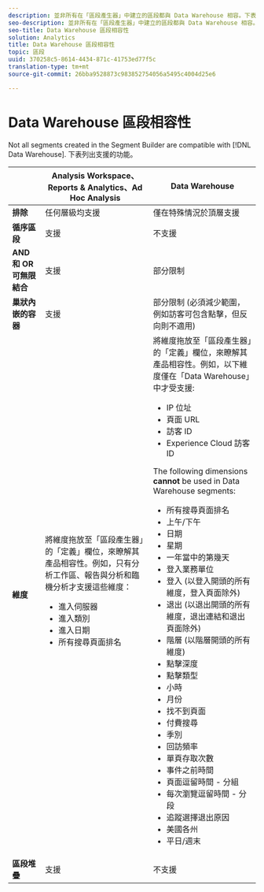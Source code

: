 ```yaml
---
description: 並非所有在「區段產生器」中建立的區段都與 Data Warehouse 相容。下表列出支援的功能。
seo-description: 並非所有在「區段產生器」中建立的區段都與 Data Warehouse 相容。下表列出支援的功能。
seo-title: Data Warehouse 區段相容性
solution: Analytics
title: Data Warehouse 區段相容性
topic: 區段
uuid: 370258c5-8614-4434-871c-41753ed77f5c
translation-type: tm+mt
source-git-commit: 26bba9528873c983852754056a5495c4004d25e6

---
```



# Data Warehouse 區段相容性

Not all segments created in the Segment Builder are compatible with [!DNL Data Warehouse]. 下表列出支援的功能。

<table id="table_BBB1DAFDF85041598FA4AF869172CF7F"> 
 <thead> 
  <tr> 
   <th colname="col1" class="entry"> </th> 
   <th colname="col2" class="entry"> Analysis Workspace、Reports &amp; Analytics、Ad Hoc Analysis </th> 
   <th colname="col3" class="entry"> Data Warehouse </th> 
  </tr> 
 </thead>
 <tbody> 
  <tr> 
   <td colname="col1"> <b>排除</b> </td> 
   <td colname="col2"> 任何層級均支援 </td> 
   <td colname="col3"> 僅在特殊情況於頂層支援 </td> 
  </tr> 
  <tr> 
   <td colname="col1"> <b>循序區段</b> </td> 
   <td colname="col2"> 支援 </td> 
   <td colname="col3"> 不支援 </td> 
  </tr> 
  <tr> 
   <td colname="col1"> <b>AND 和 OR 可無限結合</b> </td> 
   <td colname="col2"> 支援 </td> 
   <td colname="col3"> 部分限制 </td> 
  </tr> 
  <tr> 
   <td colname="col1"> <b>巢狀內嵌的容器</b> </td> 
   <td colname="col2"> 支援 </td> 
   <td colname="col3"> 部分限制 (必須減少範圍，例如訪客可包含點擊，但反向則不適用) </td> 
  </tr> 
  <tr> 
   <td colname="col1"> <b>維度</b> </td> 
   <td colname="col2">將維度拖放至「區段產生器」的「<span class="uicontrol">定義</span>」欄位，來瞭解其產品相容性。例如，只有分析工作區、報告與分析和臨機分析才支援這些維度： 
    <ul id="ul_BD708CC3A16743F49F998D1046EC70A3"> 
     <li id="li_240DA619D50B4336ACD9117BF59AF10A">進入伺服器 </li> 
     <li id="li_222D4D4116674EF8A52945CCB9C78719">進入類別 </li> 
     <li id="li_5A43C846E2EA4EFCB892DE9E0607C68C">進入日期 </li> 
     <li id="li_8E9CABBE04FC4A7A9A5D2BDD34AD3C87">所有搜尋頁面排名 </li> 
    </ul> </td> 
   <td colname="col3"> 將維度拖放至「區段產生器」的「<span class="uicontrol">定義</span>」欄位，來瞭解其產品相容性。例如，以下維度僅在「Data Warehouse」中才受支援: 
    <ul id="ul_61A5B314CCCF497DB0385324E3309E22"> 
     <li id="li_1254089BDFAE4E0F8E51CB1511BBBF53">IP 位址 </li> 
     <li id="li_D8E040F77A8C46A084547F4FE685CB10">頁面 URL </li> 
     <li id="li_4C79AE900CF6458780C124143DC6FA5B">訪客 ID </li> 
     <li id="li_4EC10645DE9740609D8DDFD4F668FE67">Experience Cloud 訪客 ID </li> 
    </ul> <p>The following dimensions <b>cannot </b>be used in Data Warehouse segments: </p> 
    <ul id="ul_FE143F6D1ABF45DAA444E1B5691C7D4F"> 
     <li id="li_E77F3CC45BA04674B857FE5AB19D56F1">所有搜尋頁面排名 </li> 
     <li id="li_95E1549C13F14BA0B32686401EE78E31">上午/下午 </li> 
     <li id="li_6F1C8FC2E7674A0CA14B70B65784D896">日期 </li> 
     <li id="li_79D1A91D741D4CCC937D07906D71F964">星期 </li> 
     <li id="li_4008565353084611BD782B98D50C0611">一年當中的第幾天 </li> 
     <li id="li_F87D78F125874087BFF74FAAE2BA46F5">登入業務單位 </li> 
     <li id="li_53DA4E64C6714CFF90D164245D01C16A">登入 (以登入開頭的所有維度，登入頁面除外) </li> 
     <li id="li_7F26B0E54A4A48319F31D8FC499D1CF2">退出 (以退出開頭的所有維度，退出連結和退出頁面除外) </li> 
     <li id="li_1877D2D8A95B43F29CAA426BF2FE4996">階層 (以階層開頭的所有維度) </li> 
     <li id="li_DF0BCC63ED274ABEA1C5A28274936310">點擊深度 </li> 
     <li id="li_98BE56213E1A4FD28D4858D53C46D23E">點擊類型 </li> 
     <li id="li_52ECB31657DF4180BDB9C8D21CC74313">小時 </li> 
     <li id="li_93716207F2614822ACB84100B35D27BC">月份 </li> 
     <li id="li_FFC8E1F7092C4876A7E9F2365CC234B9">找不到頁面 </li> 
     <li id="li_7A070C8E0F664F5AB554555B17D0E4E6">付費搜尋 </li> 
     <li id="li_12228C18BF90463C8D8394FB810843D3">季別 </li> 
     <li id="li_1833B6E2011C4757A60CAA2C98B35AFA">回訪頻率 </li> 
     <li id="li_39154CD74A534D9AA09C701FE1E2C521">單頁存取次數 </li> 
     <li id="li_84BDE34DD577488881E8842D2DE72D3C">事件之前時間 </li> 
     <li id="li_552BE3414CC949B3B24BE99298945874">頁面逗留時間 - 分組 </li> 
     <li id="li_33D815E04CB3493C82BE33E958C2D7B9">每次瀏覽逗留時間 - 分段 </li> 
     <li id="li_76F2BB88B8CD456DB50D04F36BB7854B">追蹤選擇退出原因 </li> 
     <li id="li_07345E08D0584CEC99128A0542587019">美國各州 </li> 
     <li id="li_3D6BD9E927334B9BBC29E602D1103F7A">平日/週末 </li> 
    </ul> </td> 
  </tr> 
  <tr> 
   <td colname="col1"> <b>區段堆疊</b> </td> 
   <td colname="col2"> 支援 </td> 
   <td colname="col3"> 不支援 </td> 
  </tr> 
 </tbody> 
</table>

